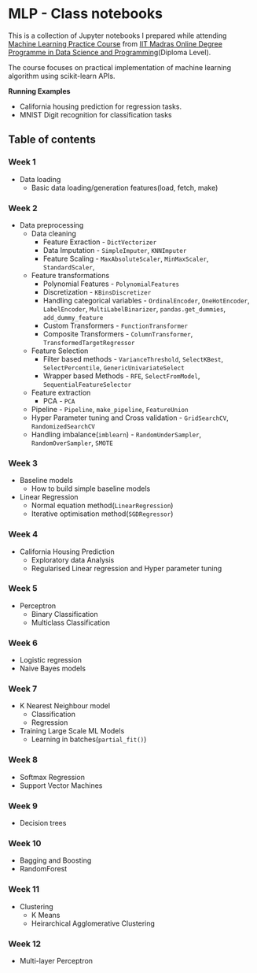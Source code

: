 # MLP - Class notebooks

This is a collection of Jupyter notebooks I prepared while attending [Machine Learning Practice Course](https://onlinedegree.iitm.ac.in/course_pages/BSCCS2008.html) from [IIT Madras Online Degree Programme in Data Science and Programming](https://onlinedegree.iitm.ac.in/index.html)(Diploma Level).

The course focuses on practical implementation of machine learning algorithm using scikit-learn APIs. 

**Running Examples**
* California housing prediction for regression tasks.
* MNIST Digit recognition for classification tasks

## Table of contents

### Week 1
* Data loading
  * Basic data loading/generation features(load, fetch, make)
  
### Week 2
* Data preprocessing
  * Data cleaning
    * Feature Exraction - `DictVectorizer`
    * Data Imputation - `SimpleImputer`, `KNNImputer`
    * Feature Scaling - `MaxAbsoluteScaler`, `MinMaxScaler`, `StandardScaler`, 
  * Feature transformations
    * Polynomial Features - `PolynomialFeatures`
    * Discretization - `KBinsDiscretizer`
    * Handling categorical variables - `OrdinalEncoder`, `OneHotEncoder`, `LabelEncoder`, `MultiLabelBinarizer`, `pandas.get_dummies`, `add_dummy_feature`
    * Custom Transformers - `FunctionTransformer`
    * Composite Transformers - `ColumnTransformer`, `TransformedTargetRegressor`
  * Feature Selection
      * Filter based methods - `VarianceThreshold`, `SelectKBest`, `SelectPercentile`, `GenericUnivariateSelect`
      * Wrapper based Methods - `RFE`, `SelectFromModel`, `SequentialFeatureSelector`
  * Feature extraction
      * PCA - `PCA`
  * Pipeline - `Pipeline`, `make_pipeline`, `FeatureUnion`
  * Hyper Parameter tuning and Cross validation - `GridSearchCV`, `RandomizedSearchCV`
  * Handling imbalance(`imblearn`) -  `RandomUnderSampler`, `RandomOverSampler`, `SMOTE`
  
### Week 3
* Baseline models
  * How to build simple baseline models
* Linear Regression
  * Normal equation method(`LinearRegression`)
  * Iterative optimisation method(`SGDRegressor`)
### Week 4
* California Housing Prediction
  * Exploratory data Analysis
  * Regularised Linear regression and Hyper parameter tuning 
### Week 5
* Perceptron
  * Binary Classification
  * Multiclass Classification
### Week 6
* Logistic regression
* Naive Bayes models
### Week 7
* K Nearest Neighbour model
  * Classification 
  * Regression
* Training Large Scale ML Models
  * Learning in batches(`partial_fit()`)
### Week 8
* Softmax Regression
* Support Vector Machines
### Week 9
* Decision trees
### Week 10
* Bagging and Boosting
* RandomForest
### Week 11
* Clustering
  * K Means
  * Heirarchical Agglomerative Clustering
### Week 12
* Multi-layer Perceptron
